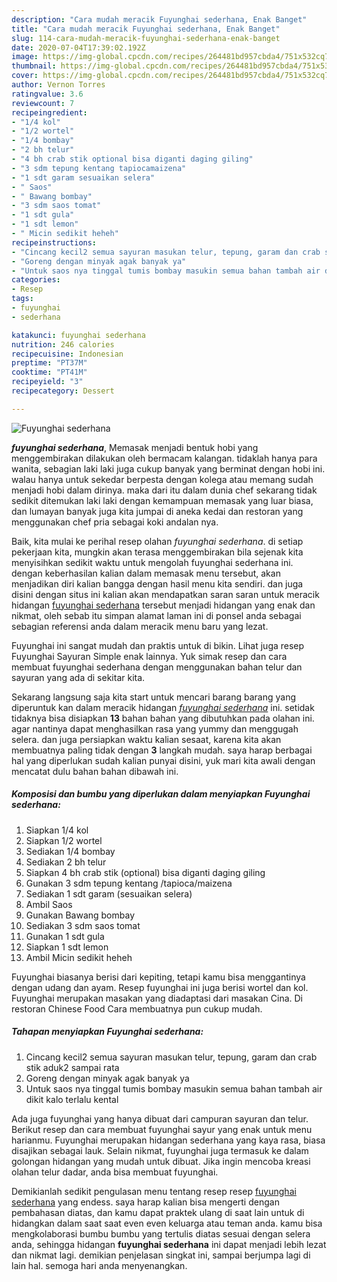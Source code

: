 ```yaml
---
description: "Cara mudah meracik Fuyunghai sederhana, Enak Banget"
title: "Cara mudah meracik Fuyunghai sederhana, Enak Banget"
slug: 114-cara-mudah-meracik-fuyunghai-sederhana-enak-banget
date: 2020-07-04T17:39:02.192Z
image: https://img-global.cpcdn.com/recipes/264481bd957cbda4/751x532cq70/fuyunghai-sederhana-foto-resep-utama.jpg
thumbnail: https://img-global.cpcdn.com/recipes/264481bd957cbda4/751x532cq70/fuyunghai-sederhana-foto-resep-utama.jpg
cover: https://img-global.cpcdn.com/recipes/264481bd957cbda4/751x532cq70/fuyunghai-sederhana-foto-resep-utama.jpg
author: Vernon Torres
ratingvalue: 3.6
reviewcount: 7
recipeingredient:
- "1/4 kol"
- "1/2 wortel"
- "1/4 bombay"
- "2 bh telur"
- "4 bh crab stik optional bisa diganti daging giling"
- "3 sdm tepung kentang tapiocamaizena"
- "1 sdt garam sesuaikan selera"
- " Saos"
- " Bawang bombay"
- "3 sdm saos tomat"
- "1 sdt gula"
- "1 sdt lemon"
- " Micin sedikit heheh"
recipeinstructions:
- "Cincang kecil2 semua sayuran masukan telur, tepung, garam dan crab stik aduk2 sampai rata"
- "Goreng dengan minyak agak banyak ya"
- "Untuk saos nya tinggal tumis bombay masukin semua bahan tambah air dikit kalo terlalu kental"
categories:
- Resep
tags:
- fuyunghai
- sederhana

katakunci: fuyunghai sederhana 
nutrition: 246 calories
recipecuisine: Indonesian
preptime: "PT37M"
cooktime: "PT41M"
recipeyield: "3"
recipecategory: Dessert

---
```



![Fuyunghai sederhana](https://img-global.cpcdn.com/recipes/264481bd957cbda4/751x532cq70/fuyunghai-sederhana-foto-resep-utama.jpg)

<b><i>fuyunghai sederhana</i></b>, Memasak menjadi bentuk hobi yang menggembirakan dilakukan oleh bermacam kalangan. tidaklah hanya para wanita, sebagian laki laki juga cukup banyak yang berminat dengan hobi ini. walau hanya untuk sekedar berpesta dengan kolega atau memang sudah menjadi hobi dalam dirinya. maka dari itu dalam dunia chef sekarang tidak sedikit ditemukan laki laki dengan kemampuan memasak yang luar biasa, dan lumayan banyak juga kita jumpai di aneka kedai dan restoran yang menggunakan chef pria sebagai koki andalan nya.

Baik, kita mulai ke perihal resep olahan <i>fuyunghai sederhana</i>. di setiap pekerjaan kita, mungkin akan terasa menggembirakan bila sejenak kita menyisihkan sedikit waktu untuk mengolah fuyunghai sederhana ini. dengan keberhasilan kalian dalam memasak menu tersebut, akan menjadikan diri kalian bangga dengan hasil menu kita sendiri. dan juga disini dengan situs ini kalian akan mendapatkan saran saran untuk meracik hidangan <u>fuyunghai sederhana</u> tersebut menjadi hidangan yang enak dan nikmat, oleh sebab itu simpan alamat laman ini di ponsel anda sebagai sebagian referensi anda dalam meracik menu baru yang lezat.

Fuyunghai ini sangat mudah dan praktis untuk di bikin. Lihat juga resep Fuyunghai Sayuran Simple enak lainnya. Yuk simak resep dan cara membuat fuyunghai sederhana dengan menggunakan bahan telur dan sayuran yang ada di sekitar kita.


Sekarang langsung saja kita start untuk mencari barang barang yang diperuntuk kan dalam meracik hidangan <u><i>fuyunghai sederhana</i></u> ini. setidak tidaknya bisa disiapkan <b>13</b> bahan bahan yang dibutuhkan pada olahan ini. agar nantinya dapat menghasilkan rasa yang yummy dan menggugah selera. dan juga persiapkan waktu kalian sesaat, karena kita akan membuatnya paling tidak dengan <b>3</b> langkah mudah. saya harap berbagai hal yang diperlukan sudah kalian punyai disini, yuk mari kita awali dengan mencatat dulu bahan bahan dibawah ini.

<!--inarticleads1-->

##### Komposisi dan bumbu yang diperlukan dalam menyiapkan Fuyunghai sederhana:

1. Siapkan 1/4 kol
1. Siapkan 1/2 wortel
1. Sediakan 1/4 bombay
1. Sediakan 2 bh telur
1. Siapkan 4 bh crab stik (optional) bisa diganti daging giling
1. Gunakan 3 sdm tepung kentang /tapioca/maizena
1. Sediakan 1 sdt garam (sesuaikan selera)
1. Ambil  Saos
1. Gunakan  Bawang bombay
1. Sediakan 3 sdm saos tomat
1. Gunakan 1 sdt gula
1. Siapkan 1 sdt lemon
1. Ambil  Micin sedikit heheh


Fuyunghai biasanya berisi dari kepiting, tetapi kamu bisa menggantinya dengan udang dan ayam. Resep fuyunghai ini juga berisi wortel dan kol. Fuyunghai merupakan masakan yang diadaptasi dari masakan Cina. Di restoran Chinese Food Cara membuatnya pun cukup mudah. 

<!--inarticleads2-->

##### Tahapan menyiapkan Fuyunghai sederhana:

1. Cincang kecil2 semua sayuran masukan telur, tepung, garam dan crab stik aduk2 sampai rata
1. Goreng dengan minyak agak banyak ya
1. Untuk saos nya tinggal tumis bombay masukin semua bahan tambah air dikit kalo terlalu kental


Ada juga fuyunghai yang hanya dibuat dari campuran sayuran dan telur. Berikut resep dan cara membuat fuyunghai sayur yang enak untuk menu harianmu. Fuyunghai merupakan hidangan sederhana yang kaya rasa, biasa disajikan sebagai lauk. Selain nikmat, fuyunghai juga termasuk ke dalam golongan hidangan yang mudah untuk dibuat. Jika ingin mencoba kreasi olahan telur dadar, anda bisa membuat fuyunghai. 

Demikianlah sedikit pengulasan menu tentang resep resep <u>fuyunghai sederhana</u> yang endess. saya harap kalian bisa mengerti dengan pembahasan diatas, dan kamu dapat praktek ulang di saat lain untuk di hidangkan dalam saat saat even even keluarga atau teman anda. kamu bisa mengkolaborasi bumbu bumbu yang tertulis diatas sesuai dengan selera anda, sehingga hidangan <b>fuyunghai sederhana</b> ini dapat menjadi lebih lezat dan nikmat lagi. demikian penjelasan singkat ini, sampai berjumpa lagi di lain hal. semoga hari anda menyenangkan.
